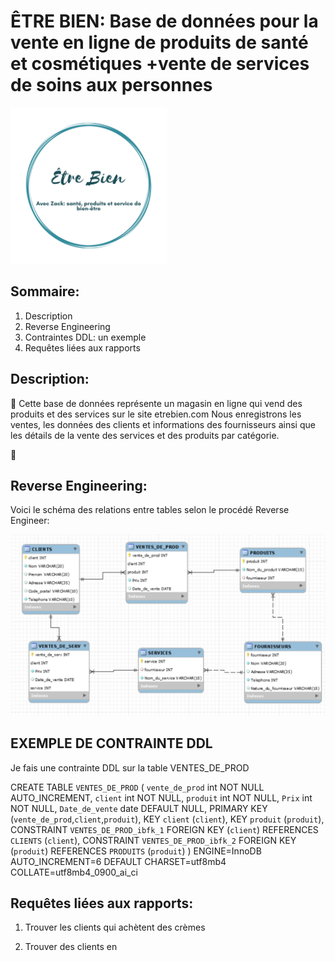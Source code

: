 # ÊTRE BIEN: Base de données pour la vente en ligne de produits de santé et cosmétiques +vente de services de soins aux personnes

<img src="https://github.com/CollegeBoreal/INF1006-202-20A-01/blob/master/3.DDL-DCL/300115140/images/Eblogo.png" width="250">

## Sommaire:

  1. Description
  2. Reverse Engineering
  3. Contraintes DDL: un exemple
  4. Requêtes liées aux rapports


## Description:

:pushpin: Cette base de données représente un magasin en ligne qui vend des produits et des services sur le site etrebien.com 
Nous enregistrons les ventes, les données des clients et informations des fournisseurs ainsi que les détails de la vente des services et des produits par catégorie.


:whale:

## Reverse Engineering:

Voici le schéma des relations entre tables selon le procédé Reverse Engineer:



![image](images/eng17.PNG) 

## EXEMPLE DE CONTRAINTE DDL

Je fais une contrainte DDL sur la table VENTES_DE_PROD

CREATE TABLE `VENTES_DE_PROD` (
  `vente_de_prod` int NOT NULL AUTO_INCREMENT,
  `client` int NOT NULL,
  `produit` int NOT NULL,
  `Prix` int NOT NULL,
  `Date_de_vente` date DEFAULT NULL,
  PRIMARY KEY (`vente_de_prod`,`client`,`produit`),
  KEY `client` (`client`),
  KEY `produit` (`produit`),
  CONSTRAINT `VENTES_DE_PROD_ibfk_1` FOREIGN KEY (`client`) REFERENCES `CLIENTS` (`client`),
  CONSTRAINT `VENTES_DE_PROD_ibfk_2` FOREIGN KEY (`produit`) REFERENCES `PRODUITS` (`produit`)
) ENGINE=InnoDB AUTO_INCREMENT=6 DEFAULT CHARSET=utf8mb4 COLLATE=utf8mb4_0900_ai_ci


## Requêtes liées aux rapports:

1. Trouver les clients qui achètent des crèmes 



2. Trouver des clients en 


